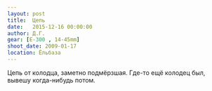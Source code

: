 ```yaml
---
layout: post
title:  Цепь
date:   2015-12-16 00:00:00
author: Д.Г.
gear: [E-300 , 14-45mm]
shoot_date: 2009-01-17
location: Ёльбаза
---
```


Цепь от колодца, заметно подмёрзшая. Где-то ещё колодец был, вывешу когда-нибудь потом.
